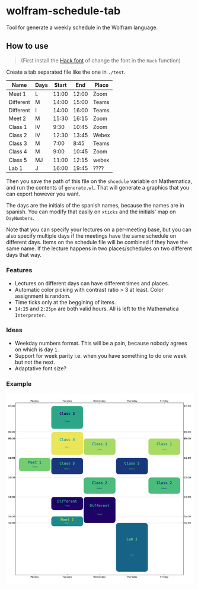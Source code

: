 # wolfram-schedule-tab

Tool for generate a weekly schedule in the Wolfram language.

## How to use

>(First install the [Hack font](https://github.com/source-foundry/Hack) of change the font in the `Hack` function)

Create a tab separated file like the one in `./test`.

| Name          | Days   | Start | End   | Place |
|-|-|-|-|-|
| Meet 1        | L      | 11:00 | 12:00 | Zoom  |
| Different     | M      | 14:00 | 15:00 | Teams |
| Different     | I      | 14:00 | 16:00 | Teams |
| Meet 2        | M      | 15:30 | 16:15 | Zoom  |
| Class 1       | IV     | 9:30  | 10:45 | Zoom  |
| Class 2       | IV     | 12:30 | 13:45 | Webex |
| Class 3       | M      | 7:00  | 8:45  | Teams |
| Class 4       | M      | 9:00  | 10:45 | Zoom  |
| Class 5       | MJ     | 11:00 | 12:15 | webex |
| Lab 1         | J      | 16:00 | 19:45 | ????  |

Then you save the path of this file on the `shcedule` variable on Mathematica, and run the contents of `generate.wl`. That will generate a graphics that you can export however you want.

The days are the initials of the spanish names, because the names are in spanish. You can modify that easily on `xticks` and the initials' map on `DayNumbers`.

Note that you can specify your lectures on a per-meeting base, but you can also specify multiple days if the meetings have the same schedule on different days.
Items on the schedule file will be combined if they have the same name.
If the lecture happens in two places/schedules on two different days that way.

### Features

* Lectures on different days can have different times and places.
* Automatic color picking with contrast ratio > 3 at least. Color assignment is random.
* Time ticks only at the beggining of items.
* `14:25` and `2:25pm` are both valid hours. All is left to the Mathematica `Interpreter`.

### Ideas

* Weekday numbers format. This will be a pain, because nobody agrees on which is day `1`.
* Support for week parity i.e. when you have something to do one week but not the next.
* Adaptative font size?



### Example

![](./test/schedule.png)



